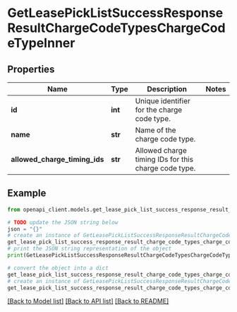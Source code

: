 # GetLeasePickListSuccessResponseResultChargeCodeTypesChargeCodeTypeInner


## Properties

Name | Type | Description | Notes
------------ | ------------- | ------------- | -------------
**id** | **int** | Unique identifier for the charge code type. | 
**name** | **str** | Name of the charge code type. | 
**allowed_charge_timing_ids** | **str** | Allowed charge timing IDs for this charge code type. | 

## Example

```python
from openapi_client.models.get_lease_pick_list_success_response_result_charge_code_types_charge_code_type_inner import GetLeasePickListSuccessResponseResultChargeCodeTypesChargeCodeTypeInner

# TODO update the JSON string below
json = "{}"
# create an instance of GetLeasePickListSuccessResponseResultChargeCodeTypesChargeCodeTypeInner from a JSON string
get_lease_pick_list_success_response_result_charge_code_types_charge_code_type_inner_instance = GetLeasePickListSuccessResponseResultChargeCodeTypesChargeCodeTypeInner.from_json(json)
# print the JSON string representation of the object
print(GetLeasePickListSuccessResponseResultChargeCodeTypesChargeCodeTypeInner.to_json())

# convert the object into a dict
get_lease_pick_list_success_response_result_charge_code_types_charge_code_type_inner_dict = get_lease_pick_list_success_response_result_charge_code_types_charge_code_type_inner_instance.to_dict()
# create an instance of GetLeasePickListSuccessResponseResultChargeCodeTypesChargeCodeTypeInner from a dict
get_lease_pick_list_success_response_result_charge_code_types_charge_code_type_inner_from_dict = GetLeasePickListSuccessResponseResultChargeCodeTypesChargeCodeTypeInner.from_dict(get_lease_pick_list_success_response_result_charge_code_types_charge_code_type_inner_dict)
```
[[Back to Model list]](../README.md#documentation-for-models) [[Back to API list]](../README.md#documentation-for-api-endpoints) [[Back to README]](../README.md)


